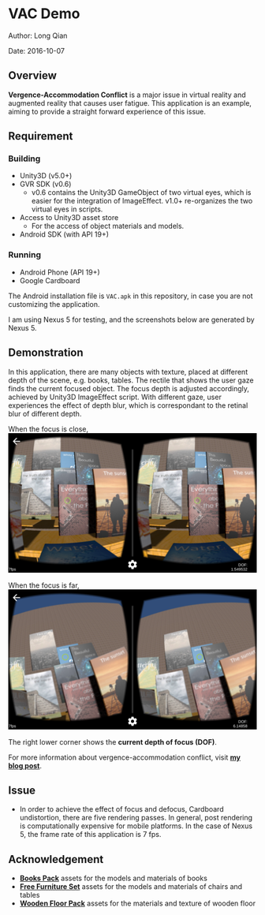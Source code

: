 VAC Demo
===
Author: Long Qian

Date: 2016-10-07

## Overview
**Vergence-Accommodation Conflict** is a major issue in virtual reality and augmented reality that causes user fatigue. This application is an example, aiming to provide a straight forward experience of this issue.

## Requirement
### Building
* Unity3D (v5.0+)
* GVR SDK (v0.6)
	* v0.6 contains the Unity3D GameObject of two virtual eyes, which is easier for the integration of ImageEffect. v1.0+ re-organizes the two virtual eyes in scripts.
* Access to Unity3D asset store
	* For the access of object materials and models.
* Android SDK (with API 19+)

### Running
* Android Phone (API 19+)
* Google Cardboard

The Android installation file is ```VAC.apk``` in this repository, in case you are not customizing the application.

I am using Nexus 5 for testing, and the screenshots below are generated by Nexus 5.

## Demonstration
In this application, there are many objects with texture, placed at different depth of the scene, e.g. books, tables. The rectile that shows the user gaze finds the current focused object. The focus depth is adjusted accordingly, achieved by Unity3D ImageEffect script. With different gaze, user experiences the effect of depth blur, which is correspondant to the retinal blur of different depth.

When the focus is close,
![capture](capture_near.png "Screenshot of close depth of focus")

When the focus is far,
![capture](capture_far.png "Screenshot of far depth of focus")

The right lower corner shows the **current depth of focus (DOF)**.

For more information about vergence-accommodation conflict, visit **[my blog post](https://longqian.me/2016/10/05/vergence-accommodation-conflict-vac/)**.


## Issue
* In order to achieve the effect of focus and defocus, Cardboard undistortion, there are five rendering passes. In general, post rendering is computationally expensive for mobile platforms. In the case of Nexus 5, the frame rate of this application is 7 fps.


## Acknowledgement
* **[Books Pack](https://www.assetstore.unity3d.com/en/#!/content/5484)** assets for the models and materials of books
* **[Free Furniture Set](https://www.assetstore.unity3d.com/en/#!/content/26678)** assets for the models and materials of chairs and tables
* **[Wooden Floor Pack](https://www.assetstore.unity3d.com/en/#!/content/31492)** assets for the materials and texture of wooden floor



